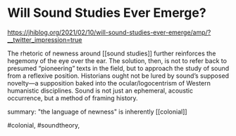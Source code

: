 # Will Sound Studies Ever Emerge?

https://jhiblog.org/2021/02/10/will-sound-studies-ever-emerge/amp/?__twitter_impression=true

The rhetoric of newness around [[sound studies]] further reinforces the hegemony of the eye over the ear. The solution, then, is not to refer back to presumed “pioneering” texts in the field, but to approach the study of sound from a reflexive position. Historians ought not be lured by sound’s supposed novelty—a supposition baked into the ocular/logocentrism of Western humanistic disciplines. Sound is not just an ephemeral, acoustic occurrence, but a method of framing history.

summary: "the language of newness" is inherently [[colonial]]

#colonial, #soundtheory, 
